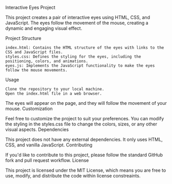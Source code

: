 Interactive Eyes Project

This project creates a pair of interactive eyes using HTML, CSS, and JavaScript. The eyes follow the movement of the mouse, creating a dynamic and engaging visual effect.

Project Structure

    index.html: Contains the HTML structure of the eyes with links to the CSS and JavaScript files.
    styles.css: Defines the styling for the eyes, including the positioning, colors, and animations.
    eyes.js: Implements the JavaScript functionality to make the eyes follow the mouse movements.

Usage

    Clone the repository to your local machine.
    Open the index.html file in a web browser.

The eyes will appear on the page, and they will follow the movement of your mouse.
Customization

Feel free to customize the project to suit your preferences. You can modify the styling in the styles.css file to change the colors, sizes, or any other visual aspects.
Dependencies

This project does not have any external dependencies. It only uses HTML, CSS, and vanilla JavaScript.
Contributing

If you'd like to contribute to this project, please follow the standard GitHub fork and pull request workflow.
License

This project is licensed under the MIT License, which means you are free to use, modify, and distribute the code within license constreaints.
